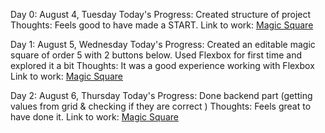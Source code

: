 Day 0: August 4, Tuesday
Today's Progress: Created structure of project
Thoughts: Feels good to have made a START.
Link to work: [Magic Square](https://github.com/Vaibz123/5-by-5-magic-square)

Day 1: August 5, Wednesday
Today's Progress: Created an editable magic square of order 5 with 2 buttons below.
		  Used Flexbox for first time and explored it a bit
Thoughts: It was a good experience working with Flexbox
Link to work: [Magic Square](https://github.com/Vaibz123/5-by-5-magic-square)

Day 2: August 6, Thursday
Today's Progress: Done backend part (getting values from grid & checking if they are correct )
Thoughts: Feels great to have done it.
Link to work: [Magic Square](https://github.com/Vaibz123/5-by-5-magic-square/commit/45a2233eea3026bb23d7c39c13c94072ffaf1fe7)




